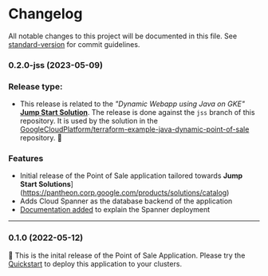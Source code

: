 # Changelog

All notable changes to this project will be documented in this file. See [standard-version](https://github.com/conventional-changelog/standard-version) for commit guidelines.

### 0.2.0-jss (2023-05-09)

### Release type:
- This release is related to the _"Dynamic Webapp using Java on GKE"_
  [**Jump Start Solution**](https://pantheon.corp.google.com/products/solutions/catalog).
  The release is done against the `jss` branch of this repository. It is used
  by the solution in the
  [GoogleCloudPlatform/terraform-example-java-dynamic-point-of-sale](https://github.com/GoogleCloudPlatform/terraform-example-java-dynamic-point-of-sale)
  repository. 🦕


### Features

* Initial release of the Point of Sale application tailored towards
  **Jump Start Solutions**](https://pantheon.corp.google.com/products/solutions/catalog)
* Adds Cloud Spanner as the database backend of the application
* [Documentation added](https://github.com/GoogleCloudPlatform/point-of-sale/blob/jss/docs/spanner.md)
  to explain the Spanner deployment
---

### 0.1.0 (2022-05-12)

🍔 This is the inital release of the Point of Sale Application. Please try the [Quickstart](/docs/quickstart.md) to deploy this application to your clusters.
